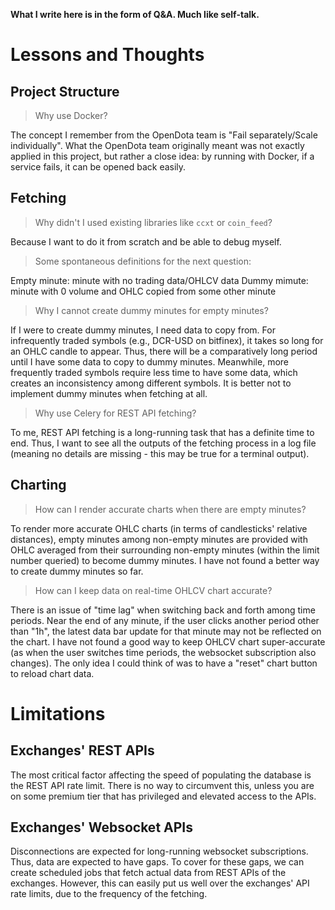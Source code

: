 **What I write here is in the form of Q&A. Much like self-talk.**
# Lessons and Thoughts
## Project Structure
> Why use Docker?

The concept I remember from the OpenDota team is "Fail separately/Scale individually". What the OpenDota team originally meant was not exactly applied in this project, but rather a close idea: by running with Docker, if a service fails, it can be opened back easily.

## Fetching
> Why didn't I used existing libraries like `ccxt` or `coin_feed`?

Because I want to do it from scratch and be able to debug myself.

> Some spontaneous definitions for the next question:

Empty minute: minute with no trading data/OHLCV data
Dummy mimute: minute with 0 volume and OHLC copied from some other minute

> Why I cannot create dummy minutes for empty minutes?

If I were to create dummy minutes, I need data to copy from. For infrequently traded symbols (e.g., DCR-USD on bitfinex), it takes so long for an OHLC candle to appear. Thus, there will be a comparatively long period until I have some data to copy to dummy minutes. Meanwhile, more frequently traded symbols require less time to have some data, which creates an inconsistency among different symbols. It is better not to implement dummy minutes when fetching at all.

> Why use Celery for REST API fetching?

To me, REST API fetching is a long-running task that has a definite time to end. Thus, I want to see all the outputs of the fetching process in a log file (meaning no details are missing - this may be true for a terminal output).

## Charting
> How can I render accurate charts when there are empty minutes?

To render more accurate OHLC charts (in terms of candlesticks' relative distances), empty minutes among non-empty minutes are provided with OHLC averaged from their surrounding non-empty minutes (within the limit number queried) to become dummy minutes. I have not found a better way to create dummy minutes so far.

> How can I keep data on real-time OHLCV chart accurate?

There is an issue of "time lag" when switching back and forth among time periods. Near the end of any minute, if the user clicks another period other than "1h", the latest data bar update for that minute may not be reflected on the chart. I have not found a good way to keep OHLCV chart super-accurate (as when the user switches time periods, the websocket subscription also changes). The only idea I could think of was to have a "reset" chart button to reload chart data.

# Limitations
## Exchanges' REST APIs
The most critical factor affecting the speed of populating the database is the REST API rate limit. There is no way to circumvent this, unless you are on some premium tier that has privileged and elevated access to the APIs.
## Exchanges' Websocket APIs
Disconnections are expected for long-running websocket subscriptions. Thus, data are expected to have gaps. To cover for these gaps, we can create scheduled jobs that fetch actual data from REST APIs of the exchanges. However, this can easily put us well over the exchanges' API rate limits, due to the frequency of the fetching.
